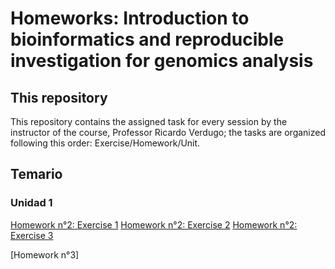 # Homeworks: Introduction to bioinformatics and reproducible investigation for genomics analysis
## This repository
This repository contains the assigned task for every session by the instructor of the course, Professor Ricardo Verdugo; the tasks are organized following this order: Exercise/Homework/Unit.
## Temario
### Unidad 1
[Homework n°2: Exercise 1](https://github.com/Ana-ingravida/Tareas_BioinfoRepro2025_ARR/blob/main/Ejercicio%201%2C%20Tarea%202.md) 
[Homework n°2: Exercise 2](https://github.com/Ana-ingravida/Tareas_BioinfoRepro2025_ARR/blob/main/Ejercicio%202%2C%20Tarea%202.md)
[Homework n°2: Exercise 3](https://github.com/Ana-ingravida/Tareas_BioinfoRepro2025_ARR/blob/main/Ejercicio%203%2C%20Tarea%202.md)

[Homework n°3] 
